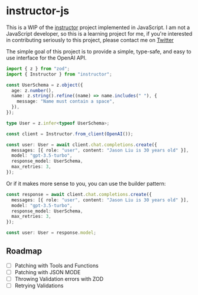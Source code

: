 # instructor-js

This is a WIP of the [instructor](https://github.com/jxnl/instructor) project implemented in JavaScript.
I am not a JavaScript developer, so this is a learning project for me, if you're interested in contributing seriously to this project, please contact me on [Twitter](https://twitter.com/jxnlco)

The simple goal of this project is to provide a simple, type-safe, and easy to use interface for the OpenAI API.

```ts
import { z } from "zod";
import { Instructor } from "instructor";

const UserSchema = z.object({
  age: z.number(),
  name: z.string().refine((name) => name.includes(" "), {
    message: "Name must contain a space",
  }),
});

type User = z.infer<typeof UserSchema>;

const client = Instructor.from_client(OpenAI());

const user: User = await client.chat.completions.create({
  messages: [{ role: "user", content: "Jason Liu is 30 years old" }],
  model: "gpt-3.5-turbo",
  response_model: UserSchema,
  max_retries: 3,
});
```

Or if it makes more sense to you, you can use the builder pattern:

```ts
const response = await client.chat.completions.create({
  messages: [{ role: "user", content: "Jason Liu is 30 years old" }],
  model: "gpt-3.5-turbo",
  response_model: UserSchema,
  max_retries: 3,
});

const user: User = response.model;
```

## Roadmap

- [ ] Patching with Tools and Functions
- [ ] Patching with JSON MODE
- [ ] Throwing Validation errors with ZOD
- [ ] Retrying Validations
